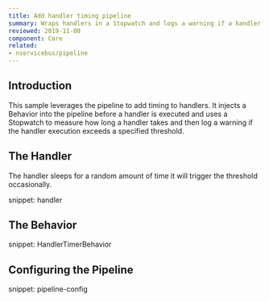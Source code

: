 ```yaml
---
title: Add handler timing pipeline
summary: Wraps handlers in a Stopwatch and logs a warning if a handler exceeds a given threshold.
reviewed: 2019-11-08
component: Core
related:
- nservicebus/pipeline
---
```


## Introduction

This sample leverages the pipeline to add timing to handlers. It injects a Behavior into the pipeline before a handler is executed and uses a Stopwatch to measure how long a handler takes and then log a warning if the handler execution exceeds a specified threshold.


## The Handler

The handler sleeps for a random amount of time it will trigger the threshold occasionally.

snippet: handler


## The Behavior

snippet: HandlerTimerBehavior


## Configuring the Pipeline

snippet: pipeline-config